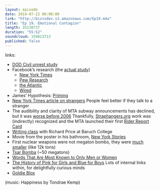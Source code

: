 ```yaml
---
layout: episode
date: 2014-07-22 00:00:00
link: "http://bizvsdev.s3.amazonaws.com/Ep19.m4a"
title: "Ep 19. Emotional Contagion"
length: 35230737
duration: "55:52"
soundcloud: 159813713
published: false
---
```


links:

- [DOD Civil unrest study](http://rt.com/usa/169848-pentagon-facebook-study-minerva/)
- Facebook’s research (the [actual study](http://www.pnas.org/content/111/24/8788.full.pdf))
	- [New York Times](http://www.nytimes.com/2014/06/30/technology/facebook-tinkers-with-users-emotions-in-news-feed-experiment-stirring-outcry.html?_r=0)
	- [Pew Research](http://www.pewresearch.org/fact-tank/2014/07/02/facebooks-experiment-is-just-the-latest-to-manipulate-you-in-the-name-of-research/)
	- [the Atlantic](http://www.theatlantic.com/technology/archive/2014/06/everything-we-know-about-facebooks-secret-mood-manipulation-experiment/373648/)
	- [Wired](http://www.wired.com/2014/06/everything-you-need-to-know-about-facebooks-manipulative-experiment/)
- James’ Hypothesis: [Priming](http://www.psychologytoday.com/basics/priming)
- [New York Times article on strangers](http://www.nytimes.com/2014/04/26/opinion/sunday/hello-stranger.html?_r=0) People feel better if they talk to a stranger
- The audibility and clarity of MTA subway announcements has declined, but it was [worse before 2006](http://gothamist.com/2006/03/02/like_duh_subway_1.php) Thankfully, [Straphangers.org](http://www.straphangers.org) work was (indirectly) recognized and the MTA launched their first [Rider Report Card](http://blog.tstc.org/2008/01/11/what-will-the-mta-do-with-those-subway-report-cards-anyway/)
- [Writing class](http://www.baruch.cuny.edu/wsas/academics/writer_in_residence/richard_price.htm) with Richard Price at Baruch College 
- Movie from the poster in his bathroom, [New York Stories](http://en.wikipedia.org/wiki/New_York_Stories)
- First nuclear weapons were not megaton bombs, they were [much smaller](http://world-war-2.info/atomic-bomb/) (like 12k tons)
- [Tsar Bomba](http://en.wikipedia.org/wiki/Tsar_Bomba) (~50 megatons)
- [Words That Are Most Known to Only Men or Women](http://www.businessinsider.com/gender-and-vocabulary-analysis-2014-6)
- [The History of Pink for Girls and Blue for Boys](http://jezebel.com/5790638/the-history-of-pink-for-girls-blue-for-boys) Lots of internal links within, for delightfully curious minds
- [Goldie Blox](http://www.goldieblox.com)

(music: Happiness by Tondrae Kemp)
